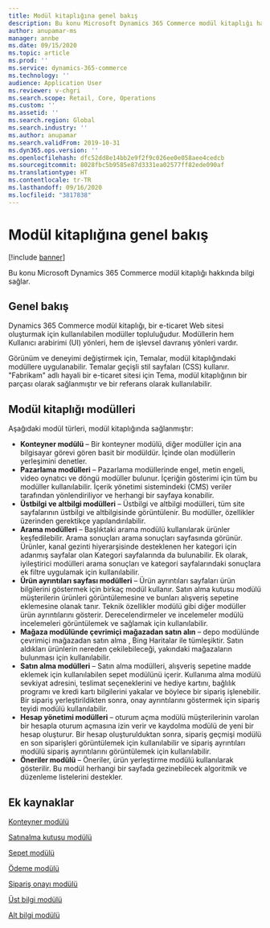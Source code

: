 ```yaml
---
title: Modül kitaplığına genel bakış
description: Bu konu Microsoft Dynamics 365 Commerce modül kitaplığı hakkında bilgi sağlar.
author: anupamar-ms
manager: annbe
ms.date: 09/15/2020
ms.topic: article
ms.prod: ''
ms.service: dynamics-365-commerce
ms.technology: ''
audience: Application User
ms.reviewer: v-chgri
ms.search.scope: Retail, Core, Operations
ms.custom: ''
ms.assetid: ''
ms.search.region: Global
ms.search.industry: ''
ms.author: anupamar
ms.search.validFrom: 2019-10-31
ms.dyn365.ops.version: ''
ms.openlocfilehash: dfc52dd8e14bb2e9f2f9c026ee0e058aee4cedcb
ms.sourcegitcommit: 8028fbc5b9585e87d3331ea02577ff82ede090af
ms.translationtype: HT
ms.contentlocale: tr-TR
ms.lasthandoff: 09/16/2020
ms.locfileid: "3817838"
---
```

# <a name="module-library-overview"></a>Modül kitaplığına genel bakış

[!include [banner](includes/banner.md)]

Bu konu Microsoft Dynamics 365 Commerce modül kitaplığı hakkında bilgi sağlar.

## <a name="overview"></a>Genel bakış

Dynamics 365 Commerce modül kitaplığı, bir e-ticaret Web sitesi oluşturmak için kullanılabilen modüller topluluğudur. Modüllerin hem Kullanıcı arabirimi (UI) yönleri, hem de işlevsel davranış yönleri vardır.

Görünüm ve deneyimi değiştirmek için, Temalar, modül kitaplığındaki modüllere uygulanabilir. Temalar geçişli stil sayfaları (CSS) kullanır. "Fabrikam" adlı hayali bir e-ticaret sitesi için Tema, modül kitaplığının bir parçası olarak sağlanmıştır ve bir referans olarak kullanılabilir.

## <a name="module-library-modules"></a>Modül kitaplığı modülleri

Aşağıdaki modül türleri, modül kitaplığında sağlanmıştır:

- **Konteyner modülü** – Bir konteyner modülü, diğer modüller için ana bilgisayar görevi gören basit bir modüldür. İçinde olan modüllerin yerleşimini denetler.
- **Pazarlama modülleri** – Pazarlama modüllerinde engel, metin engeli, video oynatıcı ve döngü modüller bulunur. İçeriğin gösterimi için tüm bu modüller kullanılabilir. İçerik yönetimi sistemindeki (CMS) veriler tarafından yönlendiriliyor ve herhangi bir sayfaya konabilir.
- **Üstbilgi ve altbilgi modülleri** – Üstbilgi ve altbilgi modülleri, tüm site sayfalarının üstbilgi ve altbilgisinde görüntülenir. Bu modüller, özellikler üzerinden gerektikçe yapılandırılabilir.
- **Arama modülleri** – Başlıktaki arama modülü kullanılarak ürünler keşfedilebilir. Arama sonuçları arama sonuçları sayfasında görünür. Ürünler, kanal gezinti hiyerarşisinde desteklenen her kategori için adanmış sayfalar olan Kategori sayfalarında da bulunabilir. Ek olarak, iyileştirici modülleri arama sonuçları ve kategori sayfalarındaki sonuçlara ek filtre uygulamak için kullanılabilir.
- **Ürün ayrıntıları sayfası modülleri** – Ürün ayrıntıları sayfaları ürün bilgilerini göstermek için birkaç modül kullanır. Satın alma kutusu modülü müşterilerin ürünleri görüntülemesine ve bunları alışveriş sepetine eklemesine olanak tanır. Teknik özellikler modülü gibi diğer modüller ürün ayrıntılarını gösterir. Derecelendirmeler ve incelemeler modülü incelemeleri görüntülemek ve sağlamak için kullanılabilir.
- **Mağaza modülünde çevrimiçi mağazadan satın alın** – depo modülünde çevrimiçi mağazadan satın alma , Bing Haritalar ile tümleşiktir. Satın aldıkları ürünlerin nereden çekilebileceği, yakındaki mağazaların bulunması için kullanılabilir.
- **Satın alma modülleri** – Satın alma modülleri, alışveriş sepetine madde eklemek için kullanılabilen sepet modülünü içerir. Kullanıma alma modülü sevkiyat adresini, teslimat seçeneklerini ve hediye kartını, bağlılık programı ve kredi kartı bilgilerini yakalar ve böylece bir sipariş işlenebilir. Bir sipariş yerleştirildikten sonra, onay ayrıntılarını göstermek için sipariş teyidi modülü kullanılabilir.
- **Hesap yönetimi modülleri** – oturum açma modülü müşterilerinin varolan bir hesapla oturum açmasına izin verir ve kaydolma modülü de yeni bir hesap oluşturur. Bir hesap oluşturulduktan sonra, sipariş geçmişi modülü en son siparişleri görüntülemek için kullanılabilir ve sipariş ayrıntıları modülü sipariş ayrıntılarını görüntülemek için kullanılabilir.
- **Öneriler modülü** – Öneriler, ürün yerleştirme modülü kullanılarak gösterilir. Bu modül herhangi bir sayfada gezinebilecek algoritmik ve düzenleme listelerini destekler.

## <a name="additional-resources"></a>Ek kaynaklar

[Konteyner modülü](add-container-module.md)

[Satınalma kutusu modülü](add-buy-box.md)

[Sepet modülü](add-cart-module.md)

[Ödeme modülü](add-checkout-module.md)

[Sipariş onayı modülü](order-confirmation-module.md)

[Üst bilgi modülü](author-header-module.md)

[Alt bilgi modülü](author-footer-module.md)
